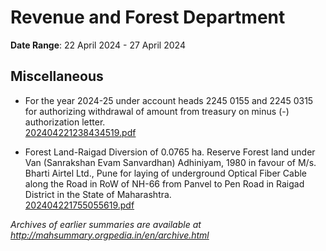 # Revenue and Forest Department

**Date Range**: 22 April 2024 - 27 April 2024


## Miscellaneous
- For the year 2024-25 under account heads 2245 0155 and 2245 0315 for authorizing withdrawal of amount from treasury on minus (-) authorization letter.\
  [202404221238434519.pdf](https://gr.maharashtra.gov.in/Site/Upload/Government%20Resolutions/English/202404221238434519.pdf)

- Forest Land-Raigad Diversion of 0.0765 ha. Reserve Forest land under Van (Sanrakshan Evam Sanvardhan) Adhiniyam, 1980 in favour of M/s. Bharti Airtel Ltd., Pune for laying of underground Optical Fiber Cable along the Road in RoW of NH-66 from Panvel to Pen Road in Raigad District in the State of Maharashtra.\
  [202404221755055619.pdf](https://gr.maharashtra.gov.in/Site/Upload/Government%20Resolutions/English/202404221755055619.pdf)


*Archives of earlier summaries are available at http://mahsummary.orgpedia.in/en/archive.html*